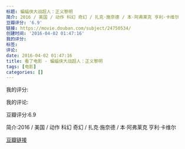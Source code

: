 ```yaml
---
标题: 蝙蝠侠大战超人：正义黎明
简介: 2016 / 美国 / 动作 科幻 奇幻 / 扎克·施奈德 / 本·阿弗莱克 亨利·卡维尔
豆瓣评分: '6.9'
链接: https://movie.douban.com/subject/24750534/
创建时间: '2016-04-02 01:47:16'
我的评分:
标签:
评论:
date: 2016-04-02 01:47:16
title: 看了电影 - 蝙蝠侠大战超人：正义黎明
tags: [电影]
categories: []
---
```


我的评分:

我的评论:

豆瓣评分:6.9

简介:2016 / 美国 / 动作 科幻 奇幻 / 扎克·施奈德 / 本·阿弗莱克 亨利·卡维尔

[豆瓣链接](https://movie.douban.com/subject/24750534/)

